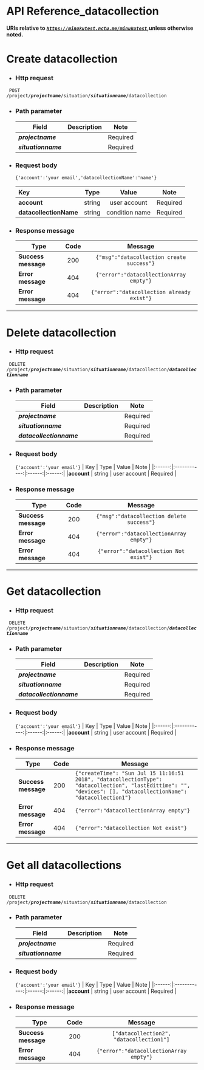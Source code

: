 API Reference_datacollection
===
**URIs relative to <em style='color:Dark'><code>https://minukutest.nctu.me/minukutest</code></em>,unless otherwise noted.**


# Create datacollection

- ### Http request 
<code> POST /project/<em><b>projectname</b></em>/situation/<em><b>situationname</b></em>/datacollection </code> 

- ### Path parameter 
 
    | Field   |      Description     |  Note |
    |----------|------------|------|
    | <em><b>projectname<b></em> |  | Required |
    | <em><b>situationname<b></em> |  | Required |
 


- ### Request body
     `{'account':'your email','datacollectionName':'name'}`
 
     | Key   |      Type     |  Value | Note  |
    |:------|:------------:|:------:|:------:|
    |<b>account</b> | string | user account | Required |
    | <b>datacollectionName</b> | string | condition name | Required |
 
     

- ### Response message
    | Type   |      Code     |  Message |
    |----------|:------------:|:------:|
    |<b>Success message</b> | 200 | `{"msg":"datacollection create success"}` |
    |<b>Error message</b> | 404 | `{"error":"datacollectionArray empty"}` |
    |<b>Error message</b> | 404 | `{"error":"datacollection already exist"}` |
    
---

# Delete datacollection

- ### Http request 
<code> DELETE /project/<em><b>projectname</b></em>/situation/<em><b>situationname</b></em>/datacollection/<em><b>datacollectionname</b></em></code>

- ### Path parameter 
    | Field    |      Description     |  Note |
    |----------|:------------:|:------:|
    |<em><b>projectname</b></em> |  | Required |
    |<em><b>situationname</b></em> |  | Required |
    |<em><b>datacollectionname</b></em> |  | Required |
     
- ### Request body
     `{'account':'your email'}`
     | Key   |      Type     |  Value | Note  |
    |:------:|:------------:|:------:|:------:|
    |<b>account</b> | string | user account | Required |

- ### Response message

    | Type   |      Code     |  Message |
    |----------|:------------:|:------:|
    |<b>Success message</b> | 200 | `{"msg":"datacollection delete success"}` |
    |<b>Error message</b> | 404 | `{"error":"datacollectionArray empty"}` |
    |<b>Error message</b> | 404 | `{"error":"datacollection Not exist"}` |


---

# Get datacollection

- ### Http request 
<code> DELETE /project/<em><b>projectname</b></em>/situation/<em><b>situationname</b></em>/datacollection/<em><b>datacollectionname</b></em></code>

- ### Path parameter 
    | Field    |      Description     |  Note |
    |----------|:------------:|:------:|
    |<em><b>projectname</b></em> |  | Required |
    |<em><b>situationname</b></em> |  | Required |
    |<em><b>datacollectionname</b></em> |  | Required |
     
- ### Request body
     `{'account':'your email'}`
     | Key   |      Type     |  Value | Note  |
    |:------:|:------------:|:------:|:------:|
    |<b>account</b> | string | user account | Required |

- ### Response message

    | Type   |      Code     |  Message |
    |----------|------------|------|
    |<b>Success message</b> | 200 | `{"createTime": "Sun Jul 15 11:16:51 2018", "datacollectionType": "datacollection", "lastEdittime": "", "devices": [], "datacollectionName": "datacollection1"}` |
    |<b>Error message</b> | 404 | `{"error":"datacollectionArray empty"}` |
    |<b>Error message</b> | 404 | `{"error":"datacollection Not exist"}` |

    
---

# Get all datacollections

- ### Http request 
<code> DELETE /project/<em><b>projectname</b></em>/situation/<em><b>situationname</b></em>/datacollection</code>

- ### Path parameter 
    | Field    |      Description     |  Note |
    |----------|:------------:|:------:|
    |<em><b>projectname</b></em> |  | Required |
    |<em><b>situationname</b></em> |  | Required |
    
- ### Request body
    `{'account':'your email'}`
     | Key   |      Type     |  Value | Note  |
    |:------:|:------------:|:------:|:------:|
    |<b>account</b> | string | user account | Required |

- ### Response message

    | Type   |      Code     |  Message |
    |----------|:------------:|:------:|
    |<b>Success message</b> | 200 | `["datacollection2", "datacollection1"]` |
    |<b>Error message</b> | 404 | `{"error":"datacollectionArray empty"}` |
